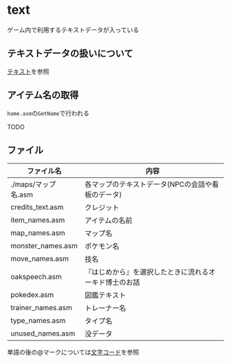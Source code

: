 # text

ゲーム内で利用するテキストデータが入っている

## テキストデータの扱いについて

[テキスト](../docs/text.md)を参照

## アイテム名の取得

`home.asm`の`GetName`で行われる

TODO

## ファイル

 ファイル名  |  内容
---- | ----
 ./maps/マップ名.asm  |  各マップのテキストデータ(NPCの会話や看板のデータ)
 credits_text.asm  |  クレジット
 item_names.asm  |  アイテムの名前
 map_names.asm  |  マップ名
 monster_names.asm  |  ポケモン名
 move_names.asm  |  技名
 oakspeech.asm  |  『はじめから』を選択したときに流れるオーキド博士のお話
 pokedex.asm  |  図鑑テキスト
 trainer_names.asm  |  トレーナー名
 type_names.asm  |  タイプ名
 unused_names.asm  |  没データ

単語の後の@マークについては[文字コード](../docs/charcode.md)を参照
